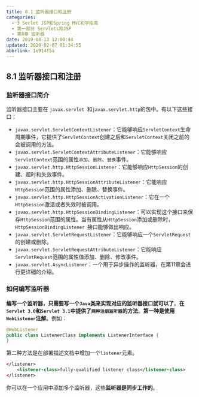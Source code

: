 ```yaml
---
title: 8.1 监听器接口和注册
categories: 
  - 3 Serlet JSP和Spring MVC初学指南
  - 第一部分 Servlets和JSP
  - 第8章 监听器
date: 2019-04-13 12:00:44
updated: 2020-02-07 01:34:55
abbrlink: 1e914f5a
---
```

## 8.1 监听器接口和注册 ##
### 监听器接口简介 ###
监听器接口主要在 `javax.servlet `和`javax.servlet.http`的包中。有以下这些接口：
- `javax.servlet.ServletContextListener`：它能够响应`ServletContext`生命周期事件，它提供了`ServletContext`创建之后和`ServletContext`关闭之前的会被调用的方法。
- `javax.servlet.ServletContextAttributeListener`：它能够响应`ServletContext`范围的属性`添加`、`删除`、`替换`事件。
- `javax.servlet.http.HttpSessionListener`：它能够响应`HttpSession`的创建、超时和失效事件。
- `javax.servlet.http.HttpSessionAttributeListener`：它能响应`HttpSession`范围的属性添加、删除、替换事件。
- `javax.servlet.http.HttpSessionActivationListener`：它在一个`HttpSession`激活或者失效时被调用。
- `javax.servlet.http.HttpSessionBindingListener`：可以实现这个接口来保存`HttpSession`范围的属性。当有属性从`HttpSession`添加或删除时，`HttpSessionBindingListener `接口能够做出响应。
- `javax.servlet.ServletRequestListener`：它能够响应一个`ServletRequest`的创建或删除。
- `javax.servlet.ServletRequestAttributeListener`：它能响应`ServletRequest`范围的属性值添加、删除、修改事件。
- `javax.servlet.AsyncListener`：一个用于异步操作的监听器，在第11章会进行更详细的介绍。

### 如何编写监听器 ###
**编写一个监听器，只需要写一个`Java`类来实现对应的监听器接口就可以了**。**在`Servlet 3.0`和`Servlet 3.1`中提供了`两种注册监听器`的方法**。**第一种是使用`WebListener`注解**。例如：
```java
@WebListener
public class ListenerClass implements ListenerInterface {
}
```
第二种方法是在部署描述文档中增加一个`listener`元素。
```xml
</listener>
    <listener-class>fully-qualified listener class</listener-class>
</listener>
```
你可以在一个应用中添加多个监听器，这些**监听器是同步工作的**。


